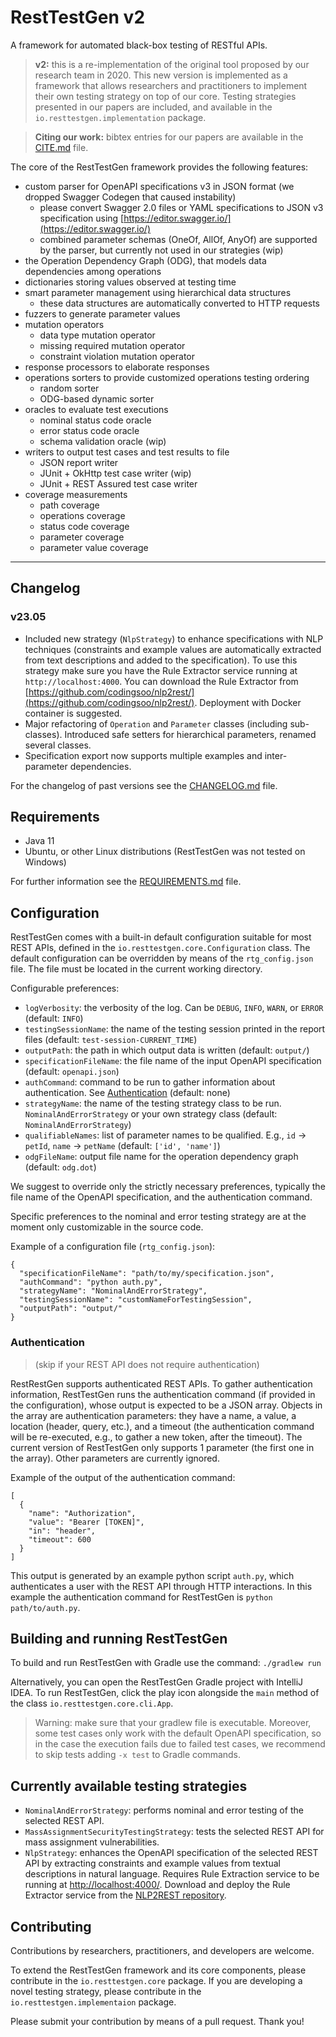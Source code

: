 # RestTestGen v2

A framework for automated black-box testing of RESTful APIs.

> **v2:** this is a re-implementation of the original tool proposed by our research team in 2020. This new version is implemented as a framework that allows researchers and practitioners to implement their own testing strategy on top of our core. Testing strategies presented in our papers are included, and available in the `io.resttestgen.implementation` package.

> **Citing our work:** bibtex entries for our papers are available in the [CITE.md](CITE.md) file.

The core of the RestTestGen framework provides the following features:
- custom parser for OpenAPI specifications v3 in JSON format (we dropped Swagger Codegen that caused instability)
  - please convert Swagger 2.0 files or YAML specifications to JSON v3 specification using [https://editor.swagger.io/](https://editor.swagger.io/)
  - combined parameter schemas (OneOf, AllOf, AnyOf) are supported by the parser, but currently not used in our strategies (wip)
- the Operation Dependency Graph (ODG), that models data dependencies among operations
- dictionaries storing values observed at testing time
- smart parameter management using hierarchical data structures
  - these data structures are automatically converted to HTTP requests
- fuzzers to generate parameter values
- mutation operators
  - data type mutation operator
  - missing required mutation operator
  - constraint violation mutation operator
- response processors to elaborate responses
- operations sorters to provide customized operations testing ordering
  - random sorter
  - ODG-based dynamic sorter
- oracles to evaluate test executions
  - nominal status code oracle
  - error status code oracle
  - schema validation oracle (wip)
- writers to output test cases and test results to file
  - JSON report writer
  - JUnit + OkHttp test case writer (wip)
  - JUnit + REST Assured test case writer
- coverage measurements
  - path coverage
  - operations coverage
  - status code coverage
  - parameter coverage
  - parameter value coverage

---

## Changelog

### v23.05
- Included new strategy (`NlpStrategy`) to enhance specifications with NLP techniques (constraints and example values are automatically extracted from text descriptions and added to the specification). To use this strategy make sure you have the Rule Extractor service running at `http://localhost:4000`. You can download the Rule Extractor from [https://github.com/codingsoo/nlp2rest/](https://github.com/codingsoo/nlp2rest/). Deployment with Docker container is suggested.
- Major refactoring of `Operation` and `Parameter` classes (including sub-classes). Introduced safe setters for hierarchical parameters, renamed several classes.
- Specification export now supports multiple examples and inter-parameter dependencies.

For the changelog of past versions see the [CHANGELOG.md](CHANGELOG.md) file.


## Requirements
- Java 11
- Ubuntu, or other Linux distributions (RestTestGen was not tested on Windows)

For further information see the [REQUIREMENTS.md](REQUIREMENTS.md) file.

## Configuration
RestTestGen comes with a built-in default configuration suitable for most REST APIs, defined in the `io.resttestgen.core.Configuration` class. The default configuration can be overridden by means of the `rtg_config.json` file. The file must be located in the current working directory.

Configurable preferences:
- `logVerbosity`: the verbosity of the log. Can be `DEBUG`, `INFO`, `WARN`, or `ERROR` (default: `INFO`)
- `testingSessionName`: the name of the testing session printed in the report files (default: `test-session-CURRENT_TIME`)
- `outputPath`: the path in which output data is written (default: `output/`)
- `specificationFileName`: the file name of the input OpenAPI specification (default: `openapi.json`)
- `authCommand`: command to be run to gather information about authentication. See [Authentication](#auth) (default: none)
- `strategyName`: the name of the testing strategy class to be run. `NominalAndErrorStrategy` or your own strategy class (default: `NominalAndErrorStrategy`)
- `qualifiableNames`: list of parameter names to be qualified. E.g., `id` -> `petId`, `name` -> `petName` (default: `['id', 'name']`)
- `odgFileName`: output file name for the operation dependency graph (default: `odg.dot`)

We suggest to override only the strictly necessary preferences, typically the file name of the OpenAPI specification, and the authentication command.

Specific preferences to the nominal and error testing strategy are at the moment only customizable in the source code.

Example of a configuration file (`rtg_config.json`):
```
{
  "specificationFileName": "path/to/my/specification.json",
  "authCommand": "python auth.py",
  "strategyName": "NominalAndErrorStrategy",
  "testingSessionName": "customNameForTestingSession",
  "outputPath": "output/"
}
```

### <a id="auth"></a>Authentication
> (skip if your REST API does not require authentication)

RestRestGen supports authenticated REST APIs. To gather authentication information, RestTestGen runs the authentication command (if provided in the configuration), whose output is expected to be a JSON array. Objects in the array are authentication parameters: they have a name, a value, a location (header, query, etc.), and a timeout (the authentication command will be re-executed, e.g., to gather a new token, after the timeout). The current version of RestTestGen only supports 1 parameter (the first one in the array). Other parameters are currently ignored.


Example of the output of the authentication command:
```
[
  {
    "name": "Authorization",
    "value": "Bearer [TOKEN]",
    "in": "header",
    "timeout": 600
  }
]
```
This output is generated by an example python script `auth.py`, which authenticates a user with the REST API through HTTP interactions. In this example the authentication command for RestTestGen is `python path/to/auth.py`.

## Building and running RestTestGen
To build and run RestTestGen with Gradle use the command: `./gradlew run`

Alternatively, you can open the RestTestGen Gradle project with IntelliJ IDEA. To run RestTestGen, click the play icon alongside the `main` method of the class `io.resttestgen.core.cli.App`.

> Warning: make sure that your gradlew file is executable. Moreover, some test cases only work with the default OpenAPI specification, so in the case the execution fails due to failed test cases, we recommend to skip tests adding `-x test` to Gradle commands.

## Currently available testing strategies

- `NominalAndErrorStrategy`: performs nominal and error testing of the selected REST API.
- `MassAssignmentSecurityTestingStrategy`: tests the selected REST API for mass assignment vulnerabilities.
- `NlpStrategy`: enhances the OpenAPI specification of the selected REST API by extracting constraints and example values from textual descriptions in natural language. Requires Rule Extraction service to be running at [http://localhost:4000/](). Download and deploy the Rule Extractor service from the [NLP2REST repository](https://github.com/codingsoo/nlp2rest/).

## Contributing

Contributions by researchers, practitioners, and developers are welcome.

To extend the RestTestGen framework and its core components, please contribute in the `io.resttestgen.core` package. If you are developing a novel testing strategy, please contribute in the `io.resttestgen.implementaion` package.
 
Please submit your contribution by means of a pull request. Thank you!